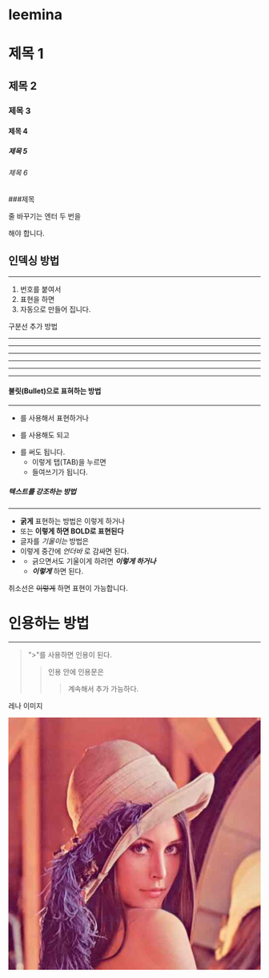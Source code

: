 # leemina

# 제목 1

## 제목 2

### 제목 3

#### 제목 4

##### 제목 5

###### 제목 6

###제목

줄 바꾸기는
엔터 두 번을

해야 합니다.

## 인덱싱 방법
- - -
1. 번호를 붙여서
2. 표현을 하면
3. 자동으로 만들어 집니다.

구분선 추가 방법

---

------

- - - - - -

***

********

* * *

#### 불릿(Bullet)으로 표혀하는 방법
************
+ 를 사용해서 표현하거나
- 를 사용해도 되고
* 를 써도 됩니다.
  * 이렇게 탭(TAB)을 누르면
  * 들여쓰기가 됩니다.
 
##### 텍스트를 강조하는 방법
- - - - -
+ **굵게** 표현하는 방법은 이렇게 하거나
+ 또는 __이렇게 하면 BOLD로 표현된다__
+ 글자를 *기울이는* 방법은
+ 이렇게 중간에 _언더바_ 로 감싸면 된다.
+ 
  + 긁으면서도 기울이게 하려면 ***이렇게 하거나***
  + ___이렇게___ 하면 된다.
 
취소선은 ~~이렇게~~ 하면 표현이 가능합니다.

# 인용하는 방법
- - -
> ">"를 사용하면 인용이 된다.
>> 인용 안에 인용문은
>>> 계속해서 추가 가능하다.


레나 이미지

![레나이미지](https://github.com/olmxna/leemina/blob/main/lena.jpg)
